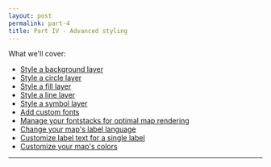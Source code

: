 ```yaml
---
layout: post
permalink: part-4
title: Part IV - Advanced styling
---
```

What we'll cover:

- [Style a background layer](style-bac)
- [Style a circle layer]()
- [Style a fill layer]()
- [Style a line layer]()
- [Style a symbol layer]()
- [Add custom fonts]()
- [Manage your fontstacks for optimal map rendering]()
- [Change your map's label language]()
- [Customize label text for a single label]()
- [Customize your map's colors]()

<hr>

